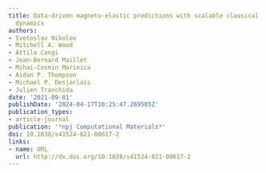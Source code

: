 ```yaml
---
title: Data-driven magneto-elastic predictions with scalable classical spin-lattice
  dynamics
authors:
- Svetoslav Nikolov
- Mitchell A. Wood
- Attila Cangi
- Jean-Bernard Maillet
- Mihai-Cosmin Marinica
- Aidan P. Thompson
- Michael P. Desjarlais
- Julien Tranchida
date: '2021-09-01'
publishDate: '2024-04-17T10:25:47.269585Z'
publication_types:
- article-journal
publication: '*npj Computational Materials*'
doi: 10.1038/s41524-021-00617-2
links:
- name: URL
  url: http://dx.doi.org/10.1038/s41524-021-00617-2
---
```

